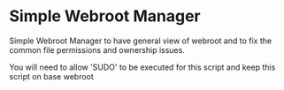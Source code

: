 # Simple Webroot Manager

Simple Webroot Manager to have general view of webroot and to fix the common file permissions and ownership issues.

You will need to allow 'SUDO' to be executed for this script and keep this script on base webroot